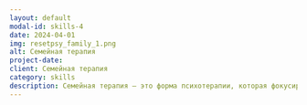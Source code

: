 ```yaml
---
layout: default
modal-id: skills-4
date: 2024-04-01
img: resetpsy_family_1.png
alt: Семейная терапия
project-date: 
client: Семейная терапия
category: skills
description: Семейная терапия — это форма психотерапии, которая фокусируется на улучшении общения и разрешении конфликтов в семьях. Она рассматривает семью как систему и стремится помочь членам семьи понять свои роли и взаимодействия в этой системе. Как семейный терапевт, я получаю огромное удовлетворение, помогая семьям преодолевать трудности и укреплять свои связи. Я увлечена созданием безопасного и поддерживающего пространства, где семьи могут открыто общаться и работать над своими трудностями. Я использую научно обоснованные методы, чтобы помочь семьям развивать более здоровые модели общения, строить более крепкие отношения и способствовать большему пониманию и сочувствию друг к другу. Невероятно приятно наблюдать, как семьи исцеляются и растут вместе в процессе терапии.
---
```


